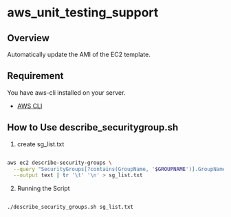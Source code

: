 # aws_unit_testing_support
## Overview

Automatically update the AMI of the EC2 template.

## Requirement

You have aws-cli installed on your server.
- [AWS CLI](https://docs.aws.amazon.com/cli/latest/userguide/getting-started-install.html)

## How to Use describe_securitygroup.sh

1. create sg_list.txt 
```bash

aws ec2 describe-security-groups \
  --query "SecurityGroups[?contains(GroupName, '$GROUPNAME')].GroupName" \
  --output text | tr '\t' '\n' > sg_list.txt

```

2. Running the Script

```

./describe_security_groups.sh sg_list.txt

```

